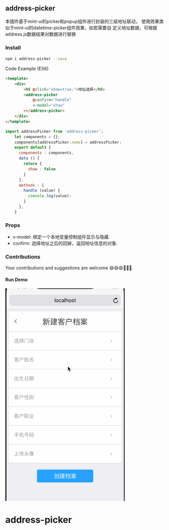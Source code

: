 ## address-picker

本插件基于mint-ui的picker和popup组件进行封装的三级地址联动，
使用效果类似于mint-ui的datetime-picker组件效果，如若需要自
定义地址数据，可根据address.js数据结果对数据进行替换
### Install

``` bash
npm i address-picker --save
```

Code Example (ES6)
``` html
<template>
    <div>
        <h5 @click="show=true;">地址选择</h5>
        <address-picker  
            @confirm="handle" 
            v-model="show"
        ></address-picker>
    </div>
</template>
```
``` js
import addressPicker from 'address-picker';
    let components = {};
    components[addressPicker.name] = addressPicker;
    export default {
      components : components,
      data () {
        return {
          show : false
        }
      },
      methods : {
        handle (value) {
          console.log(value);
        }
      },
    }
```

### Props
- v-model: 绑定一个本地变量控制组件显示与隐藏.
- confirm: 选择地址之后的回掉，返回地址信息的对象.


### Contributions

Your contributions and suggestions are welcome 😄😄😄💐💐💐.

#### Run Demo

![operation](https://github.com/edison0951/address-picker/blob/master/op.gif)


# address-picker
